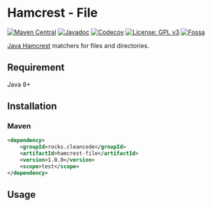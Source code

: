 # Hamcrest - File

[![Maven Central][Maven Central - badge]][Maven Central - link]
[![Javadoc][Javadoc - badge]][Javadoc - link]
[![Codecov][Codecov - badge]][Codecov - link]
[![License: GPL v3][Licence - badge]][Licence - link]
[![Fossa][Fossa - badge]][Fossa - link]

[Java Hamcrest] matchers for files and directories.

## Requirement

Java 8+

## Installation

### Maven

```xml
<dependency>
    <groupId>rocks.cleancode</groupId>
    <artifactId>hamcrest-file</artifactId>
    <version>1.0.0</version>
    <scope>test</scope>
</dependency>
```

## Usage

[Java Hamcrest]: https://hamcrest.org/JavaHamcrest/

[Maven Central - badge]: https://img.shields.io/maven-central/v/rocks.cleancode/hamcrest-file?color=brightgreen
[Maven Central - link]: https://search.maven.org/artifact/rocks.cleancode/hamcrest-file
[Javadoc - badge]: https://javadoc.io/badge2/rocks.cleancode/hamcrest-file/javadoc.svg
[Javadoc - link]: https://javadoc.io/doc/rocks.cleancode/hamcrest-file
[Codecov - badge]: https://codecov.io/gh/clean-code-rocks/hamcrest-java-file/branch/main/graph/badge.svg?token=20U73YBOJB
[Codecov - link]: https://codecov.io/gh/clean-code-rocks/hamcrest-java-file
[Licence - badge]: https://img.shields.io/badge/License-GPLv3-blue.svg
[Licence - link]: https://www.gnu.org/licenses/gpl-3.0
[Fossa - badge]: https://app.fossa.com/api/projects/git%2Bgithub.com%2Fclean-code-rocks%2Fhamcrest-java-file.svg?type=shield
[Fossa - link]: https://app.fossa.com/projects/git%2Bgithub.com%2Fclean-code-rocks%2Fhamcrest-java-file?ref=badge_shield
